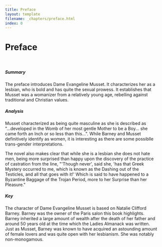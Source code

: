 ```yaml
---
title: Preface
layout: template
filename: _chapters/preface.html
index: 0
---
```


<h1>Preface</h1>
<br>
<div class="container">
      <div class="card">
          <div class="card-body">
                <h5 class="card-title">Summary</h5>
                <p class="card-text"> The preface introduces Dame Evangeline Musset. It characterizes her as a lesbian, who is bold and has quite the sexual prowess. It establishes that Musset was a womanizer from a relatively young age, rebelling against traditional and Christian values. </p>
          </div>
      </div>
      <div class="card">
          <div class="card-body">
                <h5 class="card-title">Analysis</h5>
                <p class="card-text"> Musset characterized as being quite masculine as she is described as "...developed in the Womb of her most gentle Mother to be a Boy... she came forth an Inch or so less than this...". While Barney and Musset definitively identify as women, it is interesting as there are some possiblle trans-gender interpretations.
                </p><p class="card-text">
                The novel also makes clear that while she is a lesbian she does not hate men, being more surprised than happy upon the discovery of the practice of castration from the line, "'Though never', said she, 'has that Greek Mystery occurred to me, which is known as the Dashing out of the Testicles, and all that goes with it!' Which is said to have happened to a Byzantine Baggage of the Trojan Period, more to her Surprise than her Pleasure."
                </p>
          </div>
      </div>
      <div class="card">
          <div class="card-body">
                <h5 class="card-title">Key</h5>
                <p class="card-text"> The character of Dame Evangeline Musset is based on Natalie Clifford Barney. Barney was the owner of the Paris salon this book highlights. Barney inherited a large amount of wealth after the death of her father and around 50 years old at the time which the Ladies Almanack was written. Just as Musset, Barney was known to have acquired an astounding amount of female lovers and was quite open with her lesbianism. She was notably non-monogamous. </p>
          </div>
      </div>
</div>
